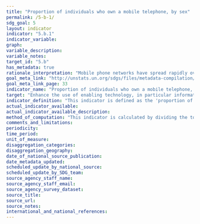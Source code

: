 ```yaml
---
title: "Proportion of individuals who own a mobile telephone, by sex"
permalink: /5-b-1/
sdg_goal: 5
layout: indicator
indicator: "5.b.1"
indicator_variable: 
graph: 
variable_description: 
variable_notes: 
target_id: "5.b"
has_metadata: true
rationale_interpretation: "Mobile phone networks have spread rapidly over the last decade and the number of mobile-cellular subscriptions is quasi equal to the number of the people living on earth. However, not every person uses, or owns a mobile-cellular telephone. Mobile phone ownership, in particular, is important to track gender equality since the mobile phone is a personal device that, if owned and not just shared, provides women with a degree of independence and autonomy, including for professional purposes. A number of studies have highlighted the link between mobile phone ownership and empowerment, and productivity growth. \nExisting data on the proportion of women owning a mobile phone suggest that less women than men own a mobile phone. This indicator highlights the importance of mobile phone ownership to track and to improve gender equality, and monitoring will help design targeted policies to overcome the gender divide. The collection of this indicator was proposed by the Task Group on Gender of the Partnership on Measuring ICT for Development."
goal_meta_link: "http://unstats.un.org/sdgs/files/metadata-compilation/Metadata-Goal-5.pdf"
goal_meta_link_page: 33
indicator_name: "Proportion of individuals who own a mobile telephone, by sex"
target: "Enhance the use of enabling technology, in particular information and communications technology, to promote the empowerment of women."
indicator_definition: "This indicator is defined as the 'proportion of individuals who own a mobile telephone, by sex'. An individual owns a mobile cellular phone if he/she has a mobile cellular phone device with at least one active SIM card for personal use. Mobile cellular phones supplied by employers that can be used for personal reasons (to make personal calls, access the Internet, etc.) are included. Individuals who have only active SIM card(s) and not a mobile phone device are excluded. Individuals who have a mobile phone for personal use that is not registered under his/her name are also included. An active SIM card is a SIM card that has been used in the last three months. A mobile (cellular) telephone refers to a portable telephone subscribing to a public mobile telephone service using cellular technology, which provides access to the PSTN. This includes analogue and digital cellular systems and technologies such as IMT-2000 (3G) and IMT-Advanced. Users of both postpaid subscriptions and prepaid accounts are included. Countries can collect data on this indicator through national household surveys."
actual_indicator_available: 
actual_indicator_available_description: 
method_of_computation: "This indicator is calculated by dividing the total number of in-scope individuals who own a mobile phone by the total number of in-scope individuals."
comments_and_limitations: 
periodicity: 
time_period: 
unit_of_measure: 
disaggregation_categories: 
disaggregation_geography: 
date_of_national_source_publication: 
date_metadata_updated: 
scheduled_update_by_national_source: 
scheduled_update_by_SDG_team: 
source_agency_staff_name: 
source_agency_staff_email: 
source_agency_survey_dataset: 
source_title: 
source_url: 
source_notes: 
international_and_national_references: 
---
```


